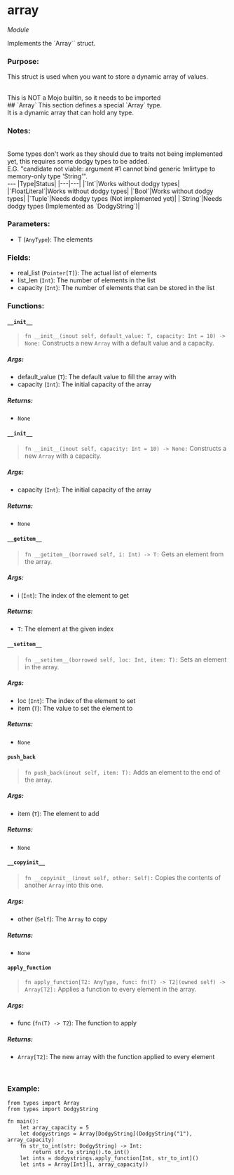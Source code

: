 # array
*Module*
<br>

Implements the `Array`` struct.

### Purpose:

This struct is used when you want to store a dynamic array of values.

<br>
This is NOT a Mojo builtin, so it needs to be imported
<br>
## `Array`
This section defines a special `Array` type.
<br>
It is a dynamic array that can hold any type.

### **Notes:**
<br>
Some types don't work as they should due to traits not being implemented yet, this requires some dodgy types to be added.
<br>
E.G. "candidate not viable: argument #1 cannot bind generic !mlirtype to memory-only type 'String'". 
<br>
---
|Type|Status|
|---|---|
|`Int`|Works without dodgy types|
|`FloatLiteral`|Works without dodgy types|
|`Bool`|Works without dodgy types|
|`Tuple`|Needs dodgy types (Not implemented yet)|
|`String`|Needs dodgy types (Implemented as `DodgyString`)|

### **Parameters:**
 - T (`AnyType`): The elements 

### **Fields:**
 - real_list (`Pointer[T]`): The actual list of elements
 - list_len (`Int`): The number of elements in the list
 - capacity (`Int`): The number of elements that can be stored in the list

### **Functions:**

#### `__init__`
> `fn __init__(inout self, default_value: T, capacity: Int = 10) -> None:`
Constructs a new `Array` with a default value and a capacity.
##### **Args:**
 - default_value (`T`): The default value to fill the array with
 - capacity (`Int`): The initial capacity of the array

##### **Returns:**
 - `None`

#### `__init__`
> `fn __init__(inout self, capacity: Int = 10) -> None:`
Constructs a new `Array` with a capacity.

##### **Args:**
 - capacity (`Int`): The initial capacity of the array

##### **Returns:**
 - `None`

#### `__getitem__`
> `fn __getitem__(borrowed self, i: Int) -> T:`
Gets an element from the array.

##### **Args:**
 - i (`Int`): The index of the element to get

##### **Returns:**
 - `T`: The element at the given index

#### `__setitem__`
> `fn __setitem__(borrowed self, loc: Int, item: T):`
Sets an element in the array.

##### **Args:**
 - loc (`Int`): The index of the element to set
 - item (`T`): The value to set the element to

##### **Returns:**
 - `None`

#### `push_back`
> `fn push_back(inout self, item: T):`
Adds an element to the end of the array.

##### **Args:**
 - item (`T`): The element to add

##### **Returns:**
 - `None`

#### `__copyinit__`
> `fn __copyinit__(inout self, other: Self):`
Copies the contents of another `Array` into this one.

##### **Args:**
 - other (`Self`): The `Array` to copy

##### **Returns:**
 - `None`

#### `apply_function`
> `fn apply_function[T2: AnyType, func: fn(T) -> T2](owned self) -> Array[T2]:`
Applies a function to every element in the array.

##### **Args:**
 - func (`fn(T) -> T2`): The function to apply

##### **Returns:**
 - `Array[T2]`: The new array with the function applied to every element
<br>

### **Example:**
```mojo
from types import Array
from types import DodgyString

fn main():
    let array_capacity = 5
    let dodgystrings = Array[DodgyString](DodgyString("1"), array_capacity)
    fn str_to_int(str: DodgyString) -> Int:
        return str.to_string().to_int()
    let ints = dodgystrings.apply_function[Int, str_to_int]()
    let ints = Array[Int](1, array_capacity))
